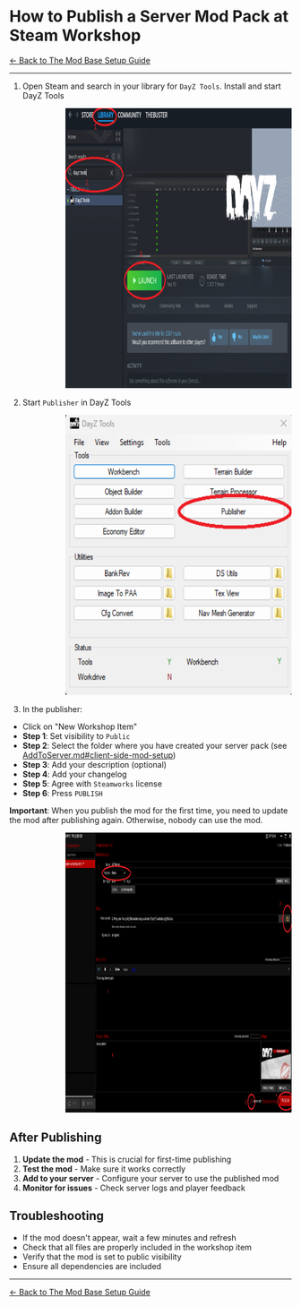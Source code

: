 # How to Publish a Server Mod Pack at Steam Workshop

[← Back to The Mod Base Setup Guide](../README.md)

---

1. Open Steam and search in your library for `DayZ Tools`. Install and start DayZ Tools

<div style="padding-left: 100px">
  <img src="images/steam_dayz_tools.png" alt="The Mod Base" title="The Mod Base" height="500px">
</div>

2. Start `Publisher` in DayZ Tools

<div style="padding-left: 100px">
  <img src="images/start_publisher.png" alt="The Mod Base" title="The Mod Base" height="500px">
</div>

3. In the publisher:
- Click on "New Workshop Item"
- **Step 1**: Set visibility to `Public`
- **Step 2**: Select the folder where you have created your server pack (see [AddToServer.md#client-side-mod-setup](AddToServer.md#client-side-mod-setup))
- **Step 3**: Add your description (optional)
- **Step 4**: Add your changelog
- **Step 5**: Agree with `Steamworks` license
- **Step 6**: Press `PUBLISH`

**Important**: When you publish the mod for the first time, you need to update the mod after publishing again. Otherwise, nobody can use the mod.

<div style="padding-left: 100px">
  <img src="images/dayz_publisher.png" alt="The Mod Base" title="The Mod Base" height="500px">
</div>

## After Publishing

1. **Update the mod** - This is crucial for first-time publishing
2. **Test the mod** - Make sure it works correctly
3. **Add to your server** - Configure your server to use the published mod
4. **Monitor for issues** - Check server logs and player feedback

## Troubleshooting

- If the mod doesn't appear, wait a few minutes and refresh
- Check that all files are properly included in the workshop item
- Verify that the mod is set to public visibility
- Ensure all dependencies are included

---

[← Back to The Mod Base Setup Guide](../README.md)
